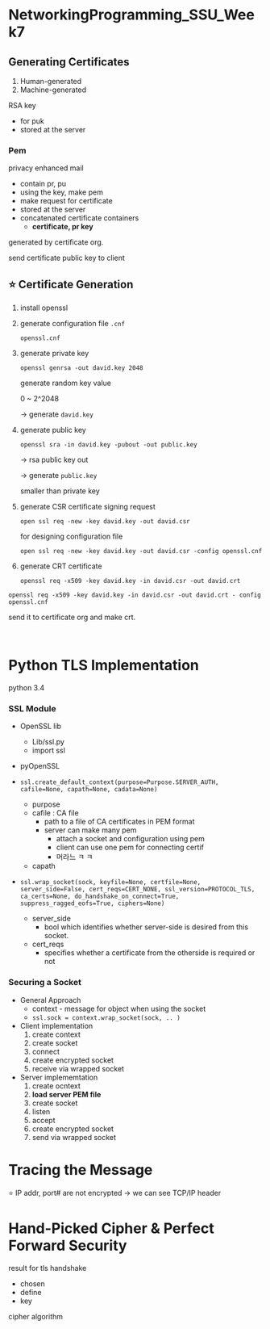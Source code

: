 # NetworkingProgramming_SSU_Week7
## Generating Certificates

1. Human-generated
2. Machine-generated

RSA key

- for puk
- stored at the server

### Pem

privacy enhanced mail

- contain pr, pu
- using the key, make pem
- make request for certificate
- stored at the server
- concatenated certificate containers
    - **certificate, pr key**

generated by certificate org.

send certificate public key to client

## ⭐️ Certificate Generation

1. install openssl
2. generate configuration file `.cnf`
    
    `openssl.cnf`
    
3. generate private key
    
    `openssl genrsa -out david.key 2048`
    
    generate random key value
    
    0 ~ 2^2048
    
    → generate `david.key`
    
4. generate public key
    
    `openssl sra -in david.key -pubout -out public.key`
    
    → rsa public key out
    
    → generate `public.key`
    
    smaller than private key
    
5. generate CSR certificate signing request
    
    `open ssl req -new -key david.key -out david.csr`
    
    for designing configuration file
    
    `open ssl req -new -key david.key -out david.csr -config openssl.cnf`
    
6. generate CRT certificate
    
    `openssl req -x509 -key david.key -in david.csr -out david.crt`
    

`openssl req -x509 -key david.key -in david.csr -out david.crt - config openssl.cnf`

send it to certificate org and make crt.

<br>

# Python TLS Implementation

python 3.4

### SSL  Module

- OpenSSL lib
    - Lib/ssl.py
    - import ssl
- pyOpenSSL

- `ssl.create_default_context(purpose=Purpose.SERVER_AUTH, cafile=None, capath=None, cadata=None)`
    - purpose
    - cafile : CA file
        - path to a file of CA certificates in PEM format
        - server can make many pem
            - attach a socket and configuration using pem
            - client can use one pem for connecting certif
            - 머라느 ㅋ ㅋ
    - capath
- `ssl.wrap_socket(sock, keyfile=None, certfile=None,
server_side=False, cert_reqs=CERT_NONE,
ssl_version=PROTOCOL_TLS, ca_certs=None,
do_handshake_on_connect=True,
suppress_ragged_eofs=True, ciphers=None)`
    - server_side
        - bool which identifies whether server-side is desired from this socket.
    - cert_reqs
        - specifies whether a certificate from the otherside is required or not
    

### Securing a Socket

- General Approach
    - context - message for object when using the socket
    - `ssl.sock = context.wrap_socket(sock, .. )`
- Client implementation
    1. create context
    2. create socket
    3. connect
    4. create encrypted socket
    5. receive via wrapped socket
- Server implememtation
    1. create ocntext
    2. **load server PEM file**
    3. create socket
    4. listen
    5. accept
    6. create encrypted socket
    7. send via wrapped socket

# Tracing the Message

⭐ IP addr, port# are not encrypted
→ we can see TCP/IP header


# Hand-Picked Cipher & Perfect Forward Security
result for tls handshake

- chosen
- define
- key

cipher algorithm